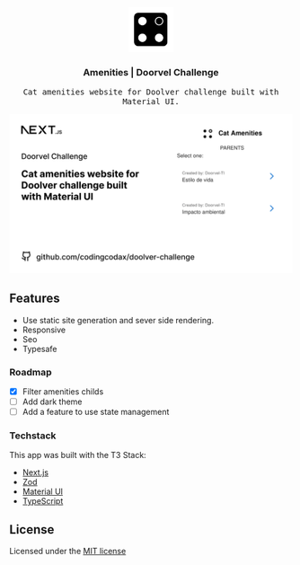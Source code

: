 <p align='center'>
  <a href='https://github.com/codingcodax/slug'>
    <img src='./public/favicons/mstile-70x70.png' width='80' height='80' />
  </a>

  <h3 align='center'>Amenities | Doorvel Challenge</h3>

  <p align='center'>
    <samp>Cat amenities website for Doolver challenge built with Material UI.</samp>
  </p>
</p>

![slug website preview](./public/img/og.png)

## Features

- Use static site generation and sever side rendering.
- Responsive
- Seo
- Typesafe

### Roadmap
- [X] Filter amenities childs
- [ ] Add dark theme
- [ ] Add a feature to use state management

### Techstack

This app was built with the T3 Stack:

- [Next.js](https://nextjs.org)
- [Zod](https://zod.dev/)
- [Material UI](https://mui.com)
- [TypeScript](https://typescriptlang.org)

## License

Licensed under the [MIT license](./LICENSE.md)
